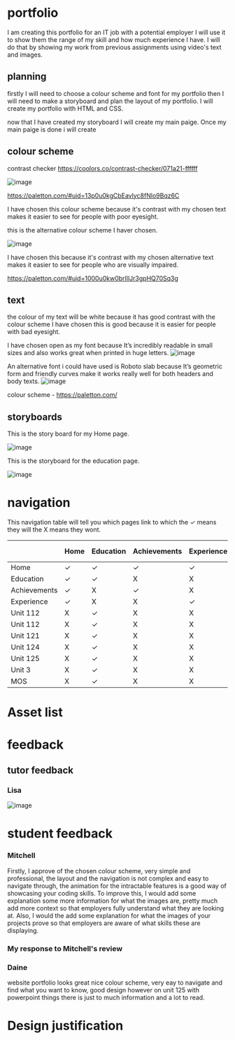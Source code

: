 # portfolio
I am creating this portfolio for an IT job with a potential employer I will use it to show them the range of my skill and how much experience I have.
I will do that by showing my work from previous assignments using video's text and images.

## planning 
firstly I will need to choose a colour scheme and font for my portfolio then I will need to make a storyboard and plan the layout of my portfolio.
I will create my portfolio with HTML and CSS.

now that I have created my storyboard I will create my main paige. Once my main paige is done i will create 
## colour scheme
contrast checker https://coolors.co/contrast-checker/071a21-ffffff

![image](../images/colour%20scheme.JPG)

https://paletton.com/#uid=13p0u0kgCbEavlyc8fNlo9Bqz6C

I have chosen this colour scheme because it's contrast with my chosen text makes it easier to see for people with poor eyesight.

this is the alternative colour scheme I haver chosen.

![image](../images/Alt%20Colour%20Scheme.JPG)

I have chosen this because it's contrast with my chosen alternative text makes it easier to see for people who are visually impaired.

https://paletton.com/#uid=1000u0kw0brlIlJr3gpHQ70Sq3g


## text
the colour of my text will be white because it has good contrast with the colour scheme I have chosen this is good because it is easier for people with bad eyesight. 

I have chosen open as my font because  It’s incredibly readable in small sizes and also works great when printed in huge letters.
![image](../images/font.JPG)

An alternative font i could have used is Roboto slab because It’s geometric form and friendly curves make it works really well for both headers and body texts. 
![image](../images/Alt%20Font%202.JPG)

colour scheme - https://paletton.com/


## storyboards
This is the story board for my Home page.

![image](../images/index%20storyboard%20copy.png)

This is the storyboard for the education page.

![image](../images/education%20storyboard.jpg)

# navigation
This navigation table will tell you which pages link to which the &check; means they will the X means they wont.

|   |Home|Education|Achievements|Experience|Unit 112|Unit 121|Unit 124|Unit 125|Unit 3|MOS|
|---|---|---|---|---|---|---|---|---|---|---|
|Home|&check;|&check;|&check;| &check;  | X  | X  | X  | X  |  X |X|
|Education| &check;  | &check;  | X  |  X |  &check; |  &check; |  &check; |  &check; |  &check; |&check;|
|Achievements| &check;  |  X |  &check; | X  | X  |  X |  X |  X |  X |X|
|Experience| &check;  |  X | X  |  &check; |  X | X | X  |  X |  X |X|
|Unit 112|  X | &check;  | X  |  X | &check; | X  |  X | X  | X  |X|
|Unit 112|  X | &check;   |  X |  X | X  |   X|  X |  X | X  |X|
|Unit 121|  X |&check;    | X  |  X | X  |  &check; |  X |  X |  X |X|
|Unit 124|  X | &check;   |  X |  X |  X |  X |  &check; |  X |  X |X|
|Unit 125|  X | &check;   |  X |  X | X  |  X | X  |  &check; |  X |X|
|Unit 3| X  | &check;   | X  |  X | X  | X  | X  | X  | &check;  |X|
|MOS| X  |  &check;  | X  |  X | X  | X  | X  | X  | X |&check; |
# Asset list

# feedback
## tutor feedback
### Lisa
![image](../images/index.before.png)
# student feedback
### Mitchell
Firstly, I approve of the chosen colour scheme, very simple and professional, the layout and the navigation is not complex and easy to navigate through, the animation for the intractable features is a good way of showcasing your coding skills. To improve this, I would add some explanation some more information for what the images are, pretty much add more context so that employers fully understand what they are looking at. Also, I would the add some explanation for what the images of your projects prove so that employers are aware of what skills these are displaying.
### My response to Mitchell's review

### Daine
 website portfolio looks great nice colour scheme, very eay to navigate and find what you want to know, good design however on unit 125 with powerpoint things there is just to much information and a lot to read.


### 
# Design justification
